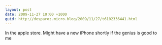 ```yaml
---
layout: post
date: 2009-11-27 10:00 +1000
guid: http://desparoz.micro.blog/2009/11/27/t6102336441.html
---
```

In the apple store. Might have a new iPhone shortly if the genius is good to me
